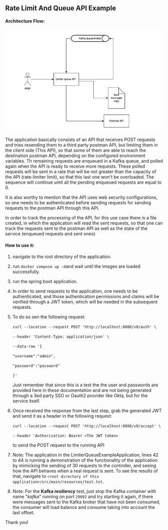 ## **Rate Limit And Queue API Example**

#### Architecture Flow:

![Diagram](src/main/resources/templates/diagram.png)

The application basically consists of an API that receives POST requests and tries resending them to a third party postman API, but limiting them in the client side (This API), so that some of them are able to reach the destination postman API, depending on the configured environment variables. Th remaining requests are enqueued in a Kafka queue, and polled again when the API is ready to receive more requests. These polled requests will be sent in a rate that will be not greater than the capacity of the API (rate-limiter limit), so that this last one won't be overloaded. The sequence will continue until all the pending enqueued requests are equal to 0.

It is also worthy to mention that the API uses web security configurations, so one needs to be authenticated before sending requests for sending requests to the postman API through this API.

In order to track the processing of the API, for this use case there is a file created, in which the application will read the sent requests, so that one can track the requests sent to the postman API as well as the state of the service (enqueued requests and sent ones)

#### How to use it:

1. navigate to the root directory of the application.

2. run `docker compose up -d`and wait until the images are loaded successfully.

3. run the spring boot application.

4. In order to send requests to the application, one needs to be authenticated, and those authentication permissions and claims will be verified through a JWT token, which will be needed in the subsequent requests.

5. To do so sen the following request:
   
   `curl --location --request POST 'http://localhost:8080/v0/auth' \`
   
   `--header 'Content-Type: application/json' \`
   
   `--data-raw '{`
   
   `"username":"admin",`
   
   `"password":"password"`
   
   `}'`
   
   Just remember that since this is a test the the user and passwords are provided here in these documentation and are not being generated through a 3ed party SSO or Oauth2 provider like Okta, but for the service itself. 

6. Once received the response from the last step, grab the generated JWT and send it as a header in the following request:
   
   `curl --location --request POST 'http://localhost:8080/v0/accept' \`
   
   `--header 'Authorization: Bearer <The JWT token>`
   
   to send the POST request to the running API

7. Note: The application in the LimiterQueueExampleApplication, lines 42 to 44 is running a demonstration of the functionality of the application by mimicking the sending of 30 requests to the controller, and seeing how the API behaves when a real request is sent. To see the results of that, navigate to `<root directory of this application>/src/main/resources/test.txt`.

8. Note: For the **Kafka resiliency** test, just stop the Kafka container with name "*kafka*" running on port `29092` and try starting it again, if there were messages sent to the Kafka broker that have not been consumed, the consumer will load balance and consume taking into account the last offset.

Thank you!
